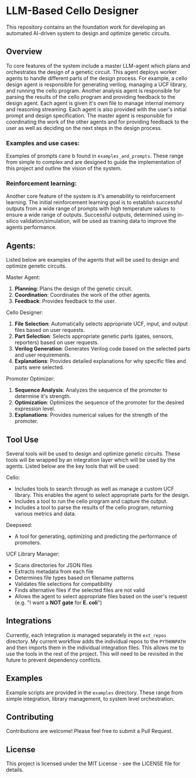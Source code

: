 # LLM-Based Cello Designer

This repository contains an the foundation work for developing an automated AI-driven system to design and optimize genetic circuits.

## Overview

To core features of the system include a master LLM-agent which plans and orchestrates the design of a genetic circuit. This agent deploys worker agents to handle different parts of the design process. For example, a cello design agent is responsible for generating verilog, managing a UCF library, and running the cello program. Another analysis agent is responsible for parsing the results of the cello program and providing feedback to the design agent. Each agent is given it's own file to manage internal memory and reasoning streaming. Each agent is also provided with the user's initial prompt and design specification. The master agent is responsible for coordinating the work of the other agents and for providing feedback to the user as well as deciding on the next steps in the design process. 

### Examples and use cases:
Examples of prompts cane b found in `examples_and_prompts`. These range from simple to complex and are designed to guide the implementation of this project and outline the vision of the system.

### Reinforcement learning:
Another core feature of the system is it's amenability to reinforcement learning. The initial reinforcement learning goal is to establish successful outputs from a wide range of prompts with high temperature values to ensure a wide range of outputs. Successful outputs, determined using in-silico validation/simulation, will be used as training data to improve the agents performance.

## Agents:

Listed below are examples of the agents that will be used to design and optimize genetic circuits.

Master Agent:

1. **Planning**: Plans the design of the genetic circuit.
2. **Coordination**: Coordinates the work of the other agents.
3. **Feedback**: Provides feedback to the user.

Cello Designer:

1. **File Selection**: Automatically selects appropriate UCF, input, and output files based on user requests.
2. **Part Selection**: Selects appropriate genetic parts (gates, sensors, reporters) based on user requests.
3. **Verilog Generation**: Generates Verilog code based on the selected parts and user requirements.
4. **Explanations**: Provides detailed explanations for why specific files and parts were selected.

Promoter Optimizer:

1. **Sequence Analysis**: Analyzes the sequence of the promoter to determine it's strength.
2. **Optimization**: Optimizes the sequence of the promoter for the desired expression level.
3. **Explanations**: Provides numerical values for the strength of the promoter.

## Tool Use

Several tools will be used to design and optimize genetic circuits. These tools will be wrapped by an integration layer which will be used by the agents. Listed below are the key tools that will be used:

Cello:
- Includes tools to search through as well as manage a custom UCF library. This enables the agent to select appropriate parts for the design.
- Includes a tool to run the cello program and capture the output.
- Includes a tool to parse the results of the cello program, returning various metrics and data.

Deepseed:
- A tool for generating, optimizing and predicting the performance of promoters.

UCF Library Manager:
- Scans directories for JSON files
- Extracts metadata from each file
- Determines file types based on filename patterns
- Validates file selections for compatibility
- Finds alternative files if the selected files are not valid
- Allows the agent to select appropriate files based on the user's request (e.g. "I want a **NOT gate** for **E. coli**")

## Integrations

Currently, each integration is managed separately in the `ext_repos` directory. My current workflow adds the individual repos to the `PYTHONPATH` and then imports them in the individual integration files. This allows me to use the tools in the rest of the project. This will need to be revisited in the future to prevent dependency conflicts.

## Examples

Example scripts are provided in the `examples` directory. These range from simple integration, library management, to system level orchestration.


## Contributing

Contributions are welcome! Please feel free to submit a Pull Request.

## License

This project is licensed under the MIT License - see the LICENSE file for details.




